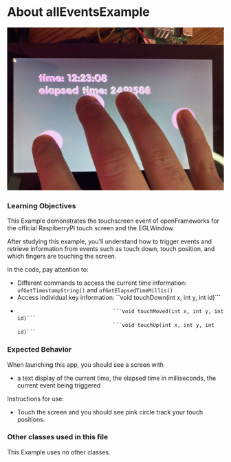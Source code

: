 # About allEventsExample

![Screenshot of allEventsExample](rpiTouchExample.jpg)


### Learning Objectives

This Example demonstrates the touchscreen event of openFrameworks for the official RaspiberryPI touch screen and the EGLWindow.

After studying this example, you'll understand how to trigger events and retrieve information from events such as touch down, touch position, and which fingers are touching the screen.

In the code, pay attention to:

* Different commands to access the current time information: ```ofGetTimestampString()``` and ```ofGetElapsedTimeMillis()```
* Access individual key information: ``void touchDown(int x, int y, int id)```
*									 ```void touchMoved(int x, int y, int id)```
                                     ```void touchUp(int x, int y, int id)```

### Expected Behavior


When launching this app, you should see a screen with

* a text display of the current time, the elapsed time in milliseconds, the current event being triggered


Instructions for use:

* Touch the screen and you should see pink circle track your touch positions.  


### Other classes used in this file

This Example uses no other classes.
